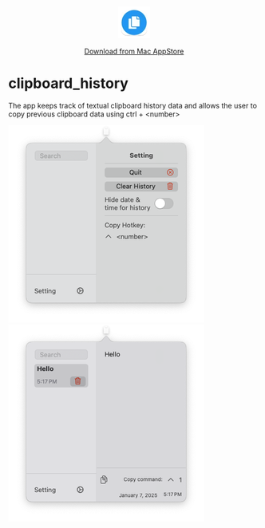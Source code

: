 <div align="center">
  <a href="https://apps.apple.com/us/app/clipboard-history/id6740091912?mt=12">
    <img src="ClipboardHistory/Assets.xcassets/AppIcon.appiconset/64-mac.png" alt="App Icon">
  </a>
   <a href="https://apps.apple.com/us/app/clipboard-history/id6740091912?mt=12">
     <p>Download from Mac AppStore</p>
  </a>
</div>

# clipboard_history

The app keeps track of textual clipboard history data and allows the user to copy previous clipboard data using ctrl + \<number\>

![demo1](assets/demo1.png)
![demo2](assets/demo2.png)